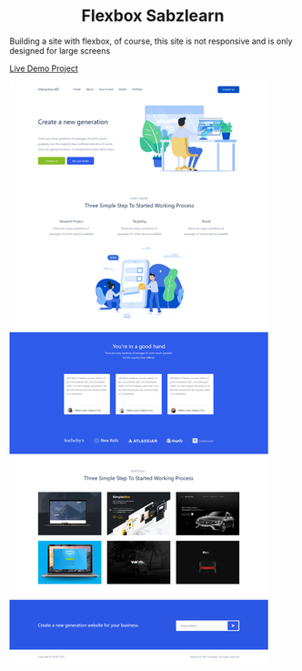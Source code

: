 <h1 align="center">Flexbox Sabzlearn</h1>

Building a site with flexbox, of course, this site is not responsive and is only designed for large screens

<a href="https://mehdirabani.github.io/flexbox-sabzlearn/">Live Demo Project </a>

<img src="./assets/images/interactive art.png">
